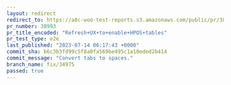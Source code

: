 ```yaml
---
layout: redirect
redirect_to: https://a8c-woo-test-reports.s3.amazonaws.com/public/pr/38993/e2e/index.html
pr_number: 38993
pr_title_encoded: "Refresh+UX+to+enable+HPOS+tables"
pr_test_type: e2e
last_published: "2023-07-14 06:17:43 +0000"
commit_sha: b6c3b3fd99c5f8a0fa569be495c1a10eded2b414
commit_message: "Convert tabs to spaces."
branch_name: fix/34975
passed: true
---
```

